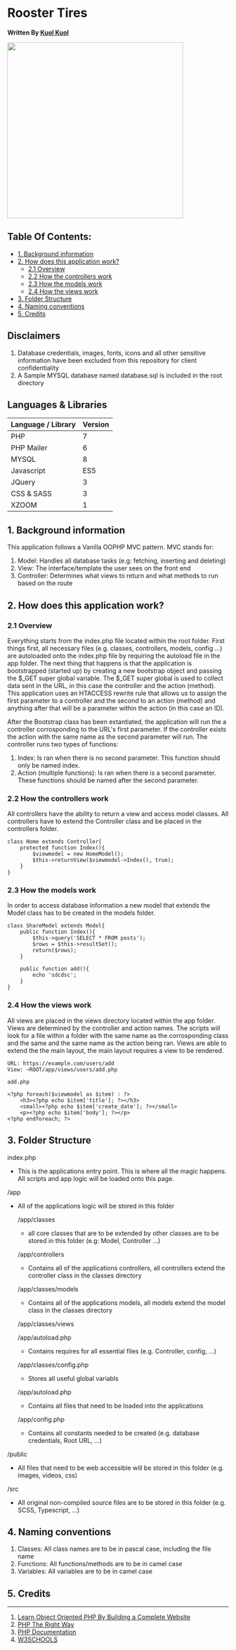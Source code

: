 # Rooster Tires
**Written By [Kuol Kuol](https://kuolkuol.com)**

<img src="https://roostertires.com/public/images/logo.png" data-canonical-src="https://roostertires.com/public/images/logo.png" width="400"/>

## Table Of Contents:

  - [1. Background information](#1-Background-information)
  - [2. How does this application work?](#2-How-does-this-application-work?)
    - [2.1 Overview](#2.1-Overview)
    - [2.2 How the controllers work](#2.2-How-the-controllers-work)
    - [2.3 How the models work](#2.3-How-the-models-work)
    - [2.4 How the views work](#2.4-How-the-views-work)
  - [3. Folder  Structure](#3.-Folder-Structure)
  - [4. Naming conventions](#4.-Naming-conventions)
  - [5. Credits](#5.-Credits)


## **Disclaimers**
1. Database credentials, images, fonts, icons and all other sensitive information have been excluded from this repository for client confidentiality 
2. A Sample MYSQL database named database.sql is included in the root directory

## **Languages & Libraries**

|Language / Library | Version 	|
|------------	|---------	|
| PHP        	| 7       	|
| PHP Mailer 	| 6       	|
| MYSQL 	    | 8       	|
| Javascript 	| ES5     	|
| JQuery     	| 3       	|
| CSS & SASS  | 3       	|
| XZOOM      	| 1        	|


## **1. Background information**

This application follows a Vanilla OOPHP MVC pattern. MVC stands for: 

1. Model: Handles all database tasks (e.g: fetching, inserting and deleting)
2. View: The interface/template the user sees on the front end
3. Controller: Determines what views to return and what methods to run based on the route

## **2. How does this application work?**

### **2.1 Overview**
Everything starts from the index.php file located within the root folder. First things first, all necessary files (e.g. classes, controllers, models, config ...) are autoloaded onto the index.php file by requiring the autoload file in the  app folder. The next thing that happens is that the application is bootstrapped (started up) by creating a new bootstrap object and passing the $_GET super global variable. The $_GET super global is used to collect data sent in the URL, in this case the controller and the action (method). This application uses an HTACCESS rewrite rule that allows us to assign the first parameter to a controller and the second to an action (method) and anything after that will be a parameter within the action (in this case an ID). 


After the Bootstrap class has been extantiated, the application will run the a controller corrosponding to the URL's first parameter. If the controller exists the action with the same name as the second parameter will run. The controller runs two types of functions:

1. Index: Is ran when there is no second parameter. This function should only be named index.
2. Action (multiple functions): Is ran when there is a second parameter. These functions should be named after the second parameter.


### **2.2 How the controllers work**
All controllers have the ability to return a view and access model classes. All controllers have to extend the Controller class and be placed in the controllers folder. 

```
class Home extends Controller{
	protected function Index(){
		$viewmodel = new HomeModel();
		$this->returnView($viewmodel->Index(), true);
	}
}
```

### **2.3 How the models work**

In order to access database information a new model that extends the Model class has to be created in the models folder.   
```
class ShareModel extends Model{
	public function Index(){
		$this->query('SELECT * FROM posts');
		$rows = $this->resultSet();
		return($rows);
	}

	public function add(){
		echo 'sdcdsc';
	}
}
```
### **2.4 How the views work**

All views are placed in the views directory located within the app folder. Views are determined by the controller and action names. The scripts will look for a file within a folder  with the same name as the corrosponding class and the same and the same name as the action being ran. Views are able to extend the the main layout, the main layout requires a view to be rendered. 

```
URL: https://example.com/users/add
View: ~ROOT/app/views/users/add.php
```

```
add.php

<?php foreach($viewmodel as $item) : ?>
    <h3><?php echo $item['title']; ?></h3>
    <small><?php echo $item['create_date']; ?></small>
    <p><?php echo $item['body']; ?></p>
<?php endforeach; ?>
```

## **3. Folder  Structure**

index.php
- This is the applications entry point. This is where all the magic happens. All scripts and app logic will be loaded onto this page.

/app 
- All of the applications logic will be stored in this folder

    /app/classes
    - all core classes that are to be extended by other classes are to be stored in this folder (e.g: Model, Controller ...)

    /app/controllers
    - Contains all of the applications controllers, all controllers extend the controller class in the classes directory

    /app/classes/models
    - Contains all of the applications models, all models extend the model class in the classes directory

    /app/classes/views  

    /app/autoload.php
    - Contains requires for all essential files (e.g. Controller, config, ...)

    /app/classes/config.php
    - Stores all useful global variabls
    
    /app/autoload.php
    - Contains all files that need to be loaded into the applications
    
    /app/config.php
    - Contains all constants needed to be created (e.g. database credentials, Root URL, ...)

/public 
- All files that need to be web accessible will be stored in this folder (e.g. images, videos, css)

/src
- All original non-compiled source files are to be stored in this folder (e.g. SCSS, Typescript, ...)

## **4. Naming conventions**

1. Classes: All class names are to be in pascal case, including the file name 
2. Functions: All functions/methods are to be in camel case
3. Variables: All variables are to be in camel case


## **5. Credits**
___

1. [Learn Object Oriented PHP By Building a Complete Website](https://www.udemy.com/course/learn-object-oriented-php-by-building-a-complete-website/)
2. [PHP The Right Way](https://phptherightway.com/)
3. [PHP Documentation](https://www.php.net/)
4. [W3SCHOOLS](https://www.w3schools.com/php/DEFAULT.asp)